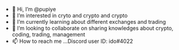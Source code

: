 - 👋 Hi, I’m @pupiye
- 👀 I’m interested in cryto and crypto and crypto 
- 🌱 I’m currently learning about different exchanges and trading
- 💞️ I’m looking to collaborate on sharing knowledges about crypto, coding, trading, management 
- 📫 How to reach me ...Discord user ID: ido#4022

<!---
pupiye/pupiye is a ✨ special ✨ repository because its `README.md` (this file) appears on your GitHub profile.
You can click the Preview link to take a look at your changes.
--->
